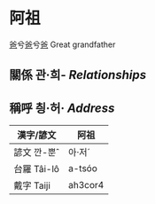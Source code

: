# 阿祖
[爸](members/member1.md)兮[爸](members/member2.md)兮[爸](members/member8.md)
Great grandfather

## 關係 관·희- _Relationships_

## 稱呼 칑·허· _Address_

漢字/諺文 | 阿祖
--- | ---
諺文 깐-뿐ˆ | 아·저ˊ
台羅 Tâi-lô | a-tsóo
戴字 Taiji | ah3cor4


